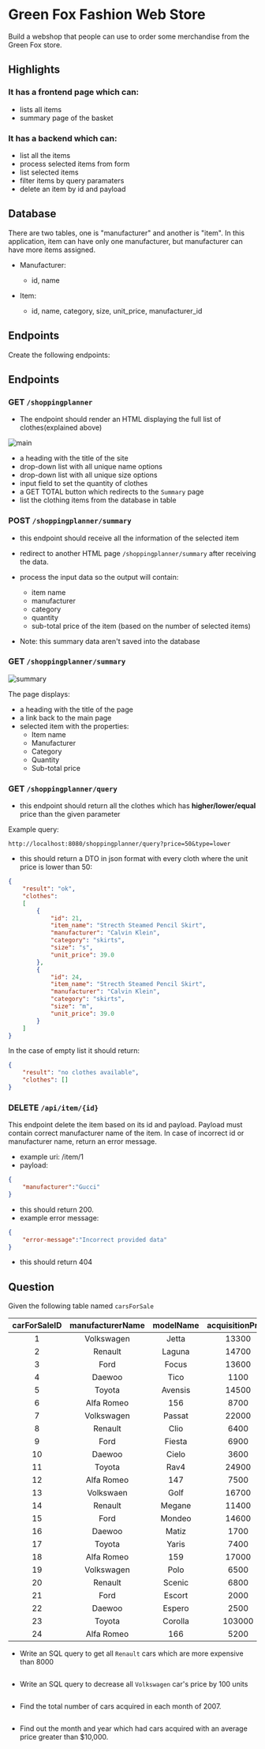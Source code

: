 # Green Fox Fashion Web Store

Build a webshop that people can use to order some merchandise from the Green Fox
store.

## Highlights

### It has a frontend page which can:

- lists all items
- summary page of the basket

### It has a backend which can:

- list all the items
- process selected items from form
- list selected items
- filter items by query paramaters
- delete an item by id and payload

## Database

There are two tables, one is "manufacturer" and another is "item".
In this application, item can have only one manufacturer, but manufacturer can
have more items assigned.

- Manufacturer:
    - id, name

- Item:
    - id, name, category, size, unit_price, manufacturer_id

## Endpoints

Create the following endpoints:

## Endpoints

### GET `/shoppingplanner`

- The endpoint should render an HTML displaying
  the full list of clothes(explained above)

![main](assets/backend-main.png)

- a heading with the title of the site
- drop-down list with all unique name options
- drop-down list with all unique size options
- input field to set the quantity of clothes
- a GET TOTAL button which redirects to the `Summary` page
- list the clothing items from the database in table

### POST `/shoppingplanner/summary`

- this endpoint should receive all the information of the selected item
- redirect to another HTML page  `/shoppingplanner/summary` after receiving
  the data.
- process the input data so the output will contain:
    - item name
    - manufacturer
    - category
    - quantity
    - sub-total price of the item (based on the number of selected items)

- Note: this summary data aren't saved into the database

### GET `/shoppingplanner/summary`

![summary](assets/backend-summary-page.png)

The page displays:

- a heading with the title of the page
- a link back to the main page
- selected item with the properties:
    - Item name
    - Manufacturer
    - Category
    - Quantity
    - Sub-total price

### GET `/shoppingplanner/query`

- this endpoint should return all the clothes which has **higher/lower/equal**
  price than the given parameter

Example query:

`http://localhost:8080/shoppingplanner/query?price=50&type=lower`

- this should return a DTO in json format with every cloth where
  the unit price is lower than 50:

```json
{
    "result": "ok",
    "clothes":
    [
        {
            "id": 21,
            "item_name": "Strecth Steamed Pencil Skirt",
            "manufacturer": "Calvin Klein",
            "category": "skirts",
            "size": "s",
            "unit_price": 39.0
        },
        {
            "id": 24,
            "item_name": "Strecth Steamed Pencil Skirt",
            "manufacturer": "Calvin Klein",
            "category": "skirts",
            "size": "m",
            "unit_price": 39.0
        }
    ]
}
```

In the case of empty list it should return:

```json
{
    "result": "no clothes available",
    "clothes": []
}
```

### DELETE `/api/item/{id}`

This endpoint delete the item based on its id and payload.
Payload must contain correct manufacturer name of the item.
In case of incorrect id or manufacturer name, return an error message.

- example uri: /item/1
- payload:

```json
{
    "manufacturer":"Gucci"
}
```

- this should return 200.
- example error message:

```json
{
    "error-message":"Incorrect provided data"
}
```

- this should return 404

## Question

Given the following table named `carsForSale`

| carForSaleID | manufacturerName | modelName | acquisitionPrice | dataAcquired |
|:------------:|:----------------:|:---------:|:----------------:|:------------:|
|      1       |    Volkswagen    |   Jetta   |      13300       |  2007-01-07  |
|      2       |     Renault      |  Laguna   |      14700       |  2007-02-12  |
|      3       |       Ford       |   Focus   |      13600       |  2007-03-09  |
|      4       |      Daewoo      |   Tico    |       1100       |  2007-04-17  |
|      5       |      Toyota      |  Avensis  |      14500       |  2007-05-04  |
|      6       |    Alfa Romeo    |    156    |       8700       |  2007-06-23  |
|      7       |    Volkswagen    |  Passat   |      22000       |  2007-07-16  |
|      8       |     Renault      |   Clio    |       6400       |  2007-08-22  |
|      9       |       Ford       |  Fiesta   |       6900       |  2007-09-11  |
|      10      |      Daewoo      |   Cielo   |       3600       |  2007-10-18  |
|      11      |      Toyota      |   Rav4    |      24900       |  2007-11-11  |
|      12      |    Alfa Romeo    |    147    |       7500       |  2007-12-25  |
|      13      |    Volkswaen     |   Golf    |      16700       |  2008-01-14  |
|      14      |     Renault      |  Megane   |      11400       |  2008-02-24  |
|      15      |       Ford       |  Mondeo   |      14600       |  2008-03-18  |
|      16      |      Daewoo      |   Matiz   |       1700       |  2008-04-08  |
|      17      |      Toyota      |   Yaris   |       7400       |  2008-05-02  |
|      18      |    Alfa Romeo    |    159    |      17000       |  2008-06-12  |
|      19      |    Volkswagen    |   Polo    |       6500       |  2008-07-30  |
|      20      |     Renault      |  Scenic   |       6800       |  2008-08-11  |
|      21      |       Ford       |  Escort   |       2000       |  2008-09-22  |
|      22      |      Daewoo      |  Espero   |       2500       |  2008-10-09  |
|      23      |      Toyota      |  Corolla  |      103000      |  2008-11-05  |
|      24      |    Alfa Romeo    |    166    |       5200       |  2008-12-24  |

- Write an SQL query to get all `Renault` cars which are more expensive than
  8000

```sql

```

- Write an SQL query to decrease all `Volkswagen` car's price by 100 units

```sql

```

- Find the total number of cars acquired in each month of 2007.

```sql

```

- Find out the month and year which had cars acquired with an average price greater than $10,000.

```sql

```
  
